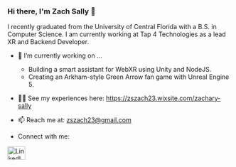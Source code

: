### Hi there, I'm Zach Sally 👋

I recently graduated from the University of Central Florida with a B.S. in Computer Science. I am currently working at Tap 4 Technologies as a lead XR and Backend Developer.

- 🔭 I’m currently working on ...
    
  * Building a smart assistant for WebXR using Unity and NodeJS.
  * Creating an Arkham-style Green Arrow fan game with Unreal Engine 5.
 
- 👨‍💻 See my experiences here: https://zszach23.wixsite.com/zachary-sally
 
- 📫 Reach me at: <a href="mailto:zszach23@gmail.com" target="_blank">zszach23@gmail.com</a>

- Connect with me:
<p align="left">
    <a href="https://linkedin.com/in/zachary-sally" target="blank">
        <img align="center" src="https://raw.githubusercontent.com/rahuldkjain/github-profile-readme-generator/master/src/images/icons/Social/linked-in-alt.svg" alt="LinkedIn" height="30" width="40" />
    </a>
</p>
